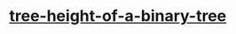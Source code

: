 # [tree-height-of-a-binary-tree](https://www.hackerrank.com/challenges/tree-height-of-a-binary-tree/problem)
